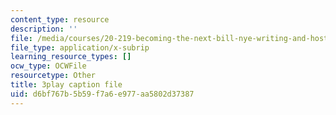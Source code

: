 ```yaml
---
content_type: resource
description: ''
file: /media/courses/20-219-becoming-the-next-bill-nye-writing-and-hosting-the-educational-show-january-iap-2015/d6bf767b5b59f7a6e977aa5802d37387_AjK2zF9yN0k.srt
file_type: application/x-subrip
learning_resource_types: []
ocw_type: OCWFile
resourcetype: Other
title: 3play caption file
uid: d6bf767b-5b59-f7a6-e977-aa5802d37387
---
```

